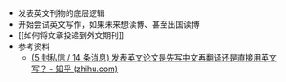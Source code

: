 - 发表英文刊物的底层逻辑
- 开始尝试英文写作，如果未来想读博、甚至出国读博
- [[如何将文章投递到外文期刊]]
- 参考资料
	- [(5 封私信 / 14 条消息) 发表英文论文是先写中文再翻译还是直接用英文写？ - 知乎 (zhihu.com)](https://www.zhihu.com/question/26203641/answers/updated)